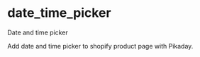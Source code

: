 # date_time_picker
Date and time picker

Add date and time picker to shopify product page with Pikaday.
